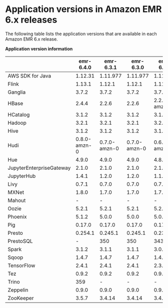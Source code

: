 # Application versions in Amazon EMR 6\.x releases<a name="emr-release-app-versions-6.x"></a>

The following table lists the application versions that are available in each Amazon EMR 6\.x release\.


**Application version information**  

|  | emr\-6\.4\.0 | emr\-6\.3\.1 | emr\-6\.3\.0 | emr\-6\.2\.1 | emr\-6\.2\.0 | emr\-6\.1\.1 | emr\-6\.1\.0 | emr\-6\.0\.1 | emr\-6\.0\.0 | 
| --- | --- | --- | --- | --- | --- | --- | --- | --- | --- | 
| AWS SDK for Java | 1\.12\.31 | 1\.11\.977 | 1\.11\.977 | 1\.11\.880 | 1\.11\.880 | 1\.11\.828 | 1\.11\.828 | 1\.11\.711 | 1\.11\.711 | 
| Flink | 1\.13\.1 | 1\.12\.1 | 1\.12\.1 | 1\.11\.2 | 1\.11\.2 | 1\.11\.0 | 1\.11\.0 |  \-  |  \-  | 
| Ganglia | 3\.7\.2 | 3\.7\.2 | 3\.7\.2 | 3\.7\.2 | 3\.7\.2 | 3\.7\.2 | 3\.7\.2 | 3\.7\.2 | 3\.7\.2 | 
| HBase | 2\.4\.4 | 2\.2\.6 | 2\.2\.6 | 2\.2\.6\-amzn\-0 | 2\.2\.6\-amzn\-0 | 2\.2\.5 | 2\.2\.5 | 2\.2\.3 | 2\.2\.3 | 
| HCatalog | 3\.1\.2 | 3\.1\.2 | 3\.1\.2 | 3\.1\.2 | 3\.1\.2 | 3\.1\.2 | 3\.1\.2 | 3\.1\.2 | 3\.1\.2 | 
| Hadoop | 3\.2\.1 | 3\.2\.1 | 3\.2\.1 | 3\.2\.1 | 3\.2\.1 | 3\.2\.1 | 3\.2\.1 | 3\.2\.1 | 3\.2\.1 | 
| Hive | 3\.1\.2 | 3\.1\.2 | 3\.1\.2 | 3\.1\.2 | 3\.1\.2 | 3\.1\.2 | 3\.1\.2 | 3\.1\.2 | 3\.1\.2 | 
| Hudi | 0\.8\.0\-amzn\-0 | 0\.7\.0\-amzn\-0 | 0\.7\.0\-amzn\-0 | 0\.6\.0\-amzn\-1 | 0\.6\.0\-amzn\-1 | 0\.5\.2\-incubating\-amzn\-2 | 0\.5\.2\-incubating\-amzn\-2 | 0\.5\.0\-incubating\-amzn\-1 | 0\.5\.0\-incubating\-amzn\-1 | 
| Hue | 4\.9\.0 | 4\.9\.0 | 4\.9\.0 | 4\.8\.0 | 4\.8\.0 | 4\.7\.1 | 4\.7\.1 | 4\.4\.0 | 4\.4\.0 | 
| JupyterEnterpriseGateway | 2\.1\.0 | 2\.1\.0 | 2\.1\.0 | 2\.1\.0 | 2\.1\.0 |  \-  |  \-  |  \-  |  \-  | 
| JupyterHub | 1\.4\.1 | 1\.2\.0 | 1\.2\.0 | 1\.1\.0 | 1\.1\.0 | 1\.1\.0 | 1\.1\.0 | 1\.0\.0 | 1\.0\.0 | 
| Livy | 0\.7\.1 | 0\.7\.0 | 0\.7\.0 | 0\.7\.0 | 0\.7\.0 | 0\.7\.0 | 0\.7\.0 | 0\.6\.0 | 0\.6\.0 | 
| MXNet | 1\.8\.0 | 1\.7\.0 | 1\.7\.0 | 1\.7\.0 | 1\.7\.0 | 1\.6\.0 | 1\.6\.0 | 1\.5\.1 | 1\.5\.1 | 
| Mahout |  \-  |  \-  |  \-  |  \-  |  \-  |  \-  |  \-  |  \-  |  \-  | 
| Oozie | 5\.2\.1 | 5\.2\.1 | 5\.2\.1 | 5\.2\.0 | 5\.2\.0 | 5\.2\.0 | 5\.2\.0 | 5\.1\.0 | 5\.1\.0 | 
| Phoenix | 5\.1\.2 | 5\.0\.0 | 5\.0\.0 | 5\.0\.0 | 5\.0\.0 | 5\.0\.0 | 5\.0\.0 | 5\.0\.0 | 5\.0\.0 | 
| Pig | 0\.17\.0 | 0\.17\.0 | 0\.17\.0 | 0\.17\.0 | 0\.17\.0 | 0\.17\.0 | 0\.17\.0 |  \-  |  \-  | 
| Presto | 0\.254\.1 | 0\.245\.1 | 0\.245\.1 | 0\.238\.3 | 0\.238\.3 | 0\.232 | 0\.232 | 0\.230 | 0\.230 | 
| PrestoSQL |  \-  | 350 | 350 | 343 | 343 | 338 | 338 |  \-  |  \-  | 
| Spark | 3\.1\.2 | 3\.1\.1 | 3\.1\.1 | 3\.0\.1 | 3\.0\.1 | 3\.0\.0 | 3\.0\.0 | 2\.4\.4 | 2\.4\.4 | 
| Sqoop | 1\.4\.7 | 1\.4\.7 | 1\.4\.7 | 1\.4\.7 | 1\.4\.7 | 1\.4\.7 | 1\.4\.7 |  \-  |  \-  | 
| TensorFlow | 2\.4\.1 | 2\.4\.1 | 2\.4\.1 | 2\.3\.1 | 2\.3\.1 | 2\.1\.0 | 2\.1\.0 | 1\.14\.0 | 1\.14\.0 | 
| Tez | 0\.9\.2 | 0\.9\.2 | 0\.9\.2 | 0\.9\.2 | 0\.9\.2 | 0\.9\.2 | 0\.9\.2 | 0\.9\.2 | 0\.9\.2 | 
| Trino | 359 |  \-  |  \-  |  \-  |  \-  |  \-  |  \-  |  \-  |  \-  | 
| Zeppelin | 0\.9\.0 | 0\.9\.0 | 0\.9\.0 | 0\.9\.0 | 0\.9\.0 | 0\.9\.0 | 0\.9\.0 | 0\.9\.0 | 0\.9\.0 | 
| ZooKeeper | 3\.5\.7 | 3\.4\.14 | 3\.4\.14 | 3\.4\.14 | 3\.4\.14 | 3\.4\.14 | 3\.4\.14 | 3\.4\.14 | 3\.4\.14 | 